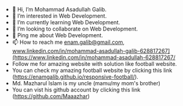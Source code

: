 - 👋 Hi, I’m Mohammad Asadullah Galib.
- 👀 I’m interested in Web Development.
- 🌱 I’m currently learning Web Development.
- 💞️ I’m looking to collaborate on Web Development.
- 💬 Ping me about Web Development.
- 📫 How to reach me enam.galib@gmail.com, www.linkedin.com/in/mohammad-asadullah-galib-628817267](https://www.linkedin.com/in/mohammad-asadullah-628817267/
- Follow me for amazing website with solution like football website.
- You can check my amazing football website by clicking this link (https://enamgalib.github.io/responsive-football/).
- Md. Mazharul Islam is my uncle (mamu/my mom's brother)
- You can vist his github account by clicking this link (https://github.com/Maaazhar)

<!---
Mohammad Asadullah Galib/Galib Programming Hero is a ✨ special ✨ repository because its `README.md` (this file) appears on your GitHub profile.
You can click the Preview link to take a look at your changes.
--->
